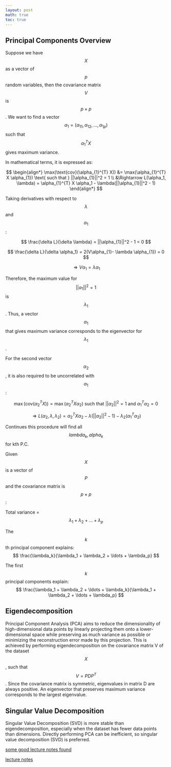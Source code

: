 ```yaml
---
layout: post
math: true
toc: true
---
```


## Principal Components Overview

Suppose we have $$ X $$ as a vector of $$p $$ random variables, then the covariance matrix $$ V$$ is $$ p \times p $$. 
We want to find a vector $$ \alpha_1 = (\alpha_{11}, \alpha_{12}, ..., \alpha_{1p}) $$ such that $$ \alpha_{1}^{T} X $$ gives maximum variance.

In mathematical terms, it is expressed as:

$$
\begin{align*}
\max(\text{cov}(\alpha_{1}^{T} X)) &= \max(\alpha_{1}^{T} X \alpha_{1}) \text{        such that } ||\alpha_{1}||^2 = 1 \\
&\Rightarrow L(\alpha_1, \lambda) = \alpha_{1}^{T} X \alpha_1 - \lambda(||\alpha_{1}||^2 - 1)
\end{align*}
$$

Taking derivatives with respect to $$\lambda $$ and $$\alpha_1$$:

$$
\frac{\delta L}{\delta \lambda} = ||\alpha_{1}||^2 - 1 = 0 
$$

$$
\frac{\delta L}{\delta \alpha_1} = 2(V\alpha_{1}- \lambda \alpha_{1}) = 0 
$$

$$
\Rightarrow V\alpha_{1} = \lambda \alpha_{1}
$$

Therefore, the maximum value for $$ ||\alpha_1||^2 = 1 $$ is $$ \lambda_1 $$. 
Thus, a vector $$ \alpha_1 $$ that gives maximum variance corresponds to the eigenvector for $$ \lambda_1 $$.

For the second vector $$ \alpha_2 $$, it is also required to be uncorrelated with $$ \alpha_1 $$:

$$
\max(\text{cov}(\alpha_{2}^{T} X)) = \max(\alpha_{2}^{T} X \alpha_2) \text{        such that } ||\alpha_2||^2 = 1 \text{ and } \alpha_{1}^{T} \alpha_2 = 0 
$$

$$
\Rightarrow L(\alpha_2, \lambda, \lambda_2) = \alpha_{2}^{T} X \alpha_2 - \lambda(||\alpha_{2}||^2 - 1) - \lambda_2(\alpha_{1}^{T} \alpha_2)
$$

Continues this procedure will find all $$lambda_k, alpha_k$$ for kth P.C. 


Given $$ X $$ is a vector of $$ P $$ and the covariance matrix is $$ p \times p $$:

Total variance = $$ \lambda_1 + \lambda_2 + \ldots + \lambda_p $$

The $$ k $$th principal component explains: $$ \frac{\lambda_k}{\lambda_1 + \lambda_2 + \ldots + \lambda_p} $$

The first $$ k $$ principal components explain: $$ \frac{\lambda_1 + \lambda_2 + \ldots + \lambda_k}{\lambda_1 + \lambda_2 + \ldots + \lambda_p} $$

## Eigendecomposition

Principal Component Analysis (PCA) aims to reduce the dimensionality of high-dimensional data points by linearly projecting them onto a lower-dimensional space while preserving as much variance as possible or minimizing the reconstruction error made by this projection. This is achieved by performing eigendecomposition on the covariance matrix V of the dataset $$X$$, such that $$ V=PDP^T $$. Since the covariance matrix is symmetric, eigenvalues in matrix D are always positive. An eigenvector that preserves maximum variance corresponds to the largest eigenvalue.

## Singular Value Decomposition

Singular Value Decomposition (SVD) is more stable than eigendecomposition, especially when the dataset has fewer data points than dimensions. Directly performing PCA can be inefficient, so singular value decomposition (SVD) is preferred.


[some good lecture notes found](https://graphics.stanford.edu/courses/cs233-20-spring/ReferencedPapers/LectureNotes-PCA.pdf)

[lecture notes](https://people.tamu.edu/~sji/classes/PCA.pdf)

